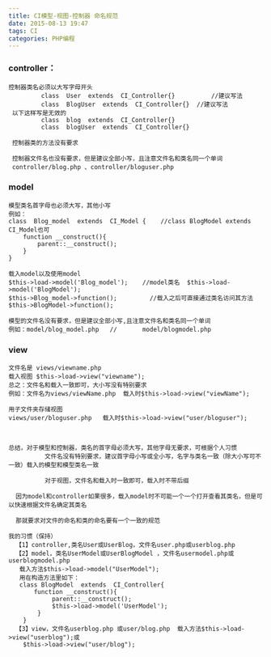```yaml
---
title: CI模型-视图-控制器 命名规范
date: 2015-08-13 19:47
tags: CI
categories: PHP编程
---
```


### controller：
    控制器类名必须以大写字母开头
             class  User  extends  CI_Controller{}          //建议写法
             class  BlogUser  extends  CI_Controller{}  //建议写法  
     以下这样写是无效的
             class  blog  extends  CI_Controller{}
             class  blogUser  extends  CI_Controller{}

     控制器类的方法没有要求

     控制器文件名也没有要求，但是建议全部小写，且注意文件名和类名同一个单词
     controller/blog.php 、controller/bloguser.php 

### model
    模型类名首字母也必须大写，其他小写
    例如：
    class  Blog_model  extends  CI_Model {    //class BlogModel extends  CI_Model也可
        function __construct(){
            parent::__construct();
        }
    }

    载入model以及使用model
    $this->load->model('Blog_model');    //model类名  $this->load->model('BlogModel'); 
    $this->Blog_model->function();         //载入之后可直接通过类名访问其方法$this->BlogModel->function();

    模型的文件名没有要求，但是建议全部小写,且注意文件名和类名同一个单词 
    例如：model/blog_model.php   //       model/blogmodel.php
    
### view
    文件名是 views/viewname.php
    载入视图 $this->load->view("viewname");
    总之：文件名和载入一致即可，大小写没有特别要求
    例如：文件名为views/viewName.php  载入时$this->load->view("viewName");

    用子文件夹存储视图
    views/user/bloguser.php   载入时$this->load->view("user/bloguser");



    总结，对于模型和控制器，类名的首字母必须大写，其他字母无要求，可根据个人习惯
              文件名没有特别要求，建议首字母小写或全小写，名字与类名一致（除大小写可不一致）载入的模型和模型类名一致

              对于视图，文件名和载入时一致即可，载入时不带后缀 

      因为model和controller如果很多，载入model时不可能一个一个打开查看其类名，但是可以快速根据文件名确定其类名

      那就要求对文件的命名和类的命名要有一个一致的规范

    我的习惯（保持）
      【1】controller,类名User或UserBlog，文件名user.php或userblog.php
      【2】model，类名UserModel或UserBlogModel ，文件名usermodel.php或userblogmodel.php
       载入方法$this->load->model("UserModel");
       用在构造方法里如下：
       class BlogModel  extends  CI_Controller{
           function __construct(){
                parent::__construct();
                $this->load->model('UserModel'); 
            }
        }
      【3】view，文件名userblog.php 或user/blog.php  载入方法$this->load->view("userblog");或
        $this->load->view("user/blog");






    


    



             